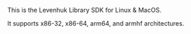 This is the Levenhuk Library SDK for Linux & MacOS.

It supports x86-32, x86-64, arm64, and armhf architectures.
